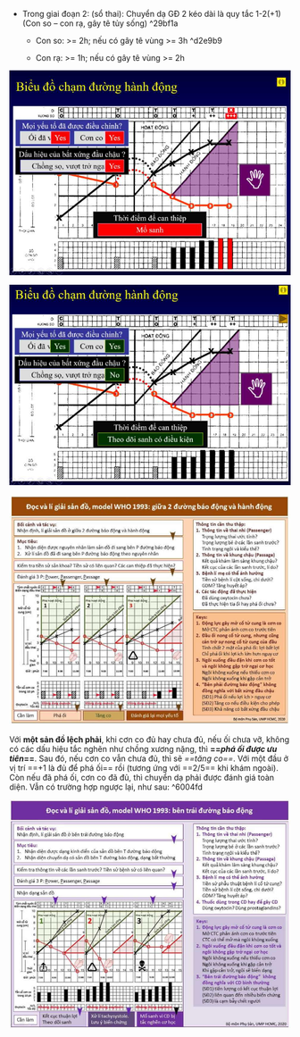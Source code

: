 - Trong giai đoạn 2: (sổ thai): Chuyển dạ GĐ 2 kéo dài là quy tắc 1-2(+1) (Con so – con rạ, gây tê tủy sống) ^29bf1a
  
	- Con so: >= 2h; nếu có gây tê vùng >= 3h ^d2e9b9
  
	- Con rạ: >= 1h; nếu có gây tê vùng >= 2h
  

  
![Sản đồ-1690075173904.jpeg](../../../../200%20Files/image/image/S%E1%BA%A3n%20%C4%91%E1%BB%93-1690075173904.jpeg)
  
![Sản đồ-1690075249229.jpeg](../../../../200%20Files/image/image/S%E1%BA%A3n%20%C4%91%E1%BB%93-1690075249229.jpeg)
  

  

  
![Sản đồ-1690075366041.jpeg](../../../../200%20Files/image/image/S%E1%BA%A3n%20%C4%91%E1%BB%93-1690075366041.jpeg)
  

  
Với **một sản đồ lệch phải**, khi cơn co đủ hay chưa đủ, nếu ối chưa vỡ, không có các dấu hiệu tắc nghẽn như chồng xương nặng, thì **==*phá ối được ưu tiên*==**. Sau đó, nếu cơn co vẫn chưa đủ, thì sẽ *==tăng co==*. Với một đầu ở vị trí ==+1 là đủ để phá ối== rồi (tương ứng với ==2/5== khi khám ngoài). Còn nếu đã phá ối, cơn co đã đủ, thì chuyển dạ phải được đánh giá toàn diện. Vẫn có trường hợp ngược lại, như sau: ^6004fd
  

  
![Sản đồ-1690075686788.jpeg](../../../../200%20Files/image/image/S%E1%BA%A3n%20%C4%91%E1%BB%93-1690075686788.jpeg)